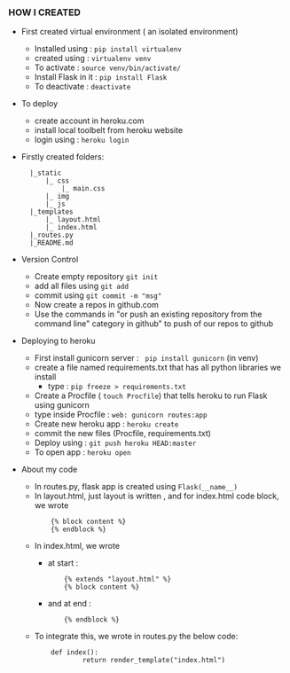 ### HOW I CREATED 
- First created virtual environment ( an isolated environment)
  - Installed using : ``` pip install virtualenv ```
  - created using : ``` virtualenv venv ```
  - To activate : ``` source venv/bin/activate/ ```
  - Install Flask in it : ``` pip install Flask ```
  - To deactivate : ``` deactivate ```

- To deploy 
  - create account in heroku.com
  - install local toolbelt from heroku website
  - login using : ```heroku login```

  
- Firstly created folders:

		|_static
			|_ css
				|_ main.css
			|_ img
			|_ js
		|_templates
			|_ layout.html
			|_ index.html
		|_routes.py
		|_README.md

- Version Control
	- Create empty repository ```git init ```
	- add all files using ``` git add  ```
	- commit using ``` git commit -m "msg" ```
	- Now create a repos in github.com
	- Use the commands in "or push an existing repository from the command line" category in github" to push of our repos to github
 
- Deploying to heroku
	- First install gunicorn server : ``` pip install gunicorn``` (in venv)
	- create a file named requirements.txt that has all python libraries we install
		- type : ``` pip freeze > requirements.txt ```
	- Create a Procfile ( ``` touch Procfile ```) that tells heroku to run Flask using gunicorn
	- type inside Procfile : ```web: gunicorn routes:app```
	- Create new heroku app : ``` heroku create ```
	- commit the new files (Procfile, requirements.txt)
	- Deploy using : ```git push heroku HEAD:master```
	- To open app : ```heroku open```

- About my code 
	- In routes.py, flask app is created using ```Flask(__name__)```
	- In layout.html, just layout is written , and for index.html code block, we wrote
		```
			{% block content %}
			{% endblock %}
		```
	- In index.html, we wrote 
		- at start :
			```
				{% extends "layout.html" %}
				{% block content %}
			```
		
		- and at end :
			```
				{% endblock %}
			```
	- To integrate this, we wrote in routes.py the below code:
		```
			def index():
        			return render_template("index.html")
		```
	
		


